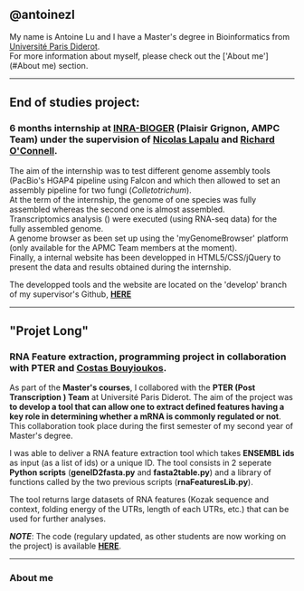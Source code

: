 ## @antoinezl

My name is Antoine Lu and I have a Master's degree in Bioinformatics from [Université Paris Diderot](https://formation.univ-paris-diderot.fr/formations/master-biologie-informatiquebioinformatique).  
For more information about myself, please check out the ['About me'](#About me) section.

---

## End of studies project:
### 6 months internship at [INRA-BIOGER](https://www6.versailles-grignon.inra.fr/bioger) (Plaisir Grignon, AMPC Team) under the supervision of [Nicolas Lapalu](https://github.com/nlapalu) and [Richard O'Connell](https://www.researchgate.net/profile/Richard_OConnell).

The aim of the internship was to test different genome assembly tools (PacBio's HGAP4 pipeline using Falcon and  which then allowed to set an assembly pipeline for two fungi (*Colletotrichum*).\
At the term of the internship, the genome of one species was fully assembled whereas the second one is almost assembled.  
Transcriptomics analysis () were executed (using RNA-seq data) for the fully assembled genome.  
A genome browser as been set up using the 'myGenomeBrowser' platform (only available for the APMC Team members at the moment).  
Finally, a internal website has been developped in HTML5/CSS/jQuery to present the data and results obtained during the internship.

The developped tools and the website are located on the 'develop' branch of my supervisor's Github, [**HERE**](https://github.com/nlapalu/BioinfobiogerWebGenome/tree/develop)

---

## "Projet Long"
### RNA Feature extraction, programming project in collaboration with PTER and [Costas Bouyioukos](https://github.com/cbouyio).

As part of the **Master's courses**, I collabored with the **PTER (Post Transcription ) Team** at Université Paris Diderot. The aim of the project was **to develop a tool that can allow one to extract defined features having a key role in determining whether a mRNA is commonly regulated or not**. This collaboration took place during the first semester of my second year of Master's degree. 

I was able to deliver a RNA feature extraction tool which takes **ENSEMBL ids** as input (as a list of ids) or a unique ID. The tool consists in 2 seperate **Python scripts** (**geneID2fasta.py** and **fasta2table.py**) and a library of functions called by the two previous scripts (**rnaFeaturesLib.py**).

The tool returns large datasets of RNA features (Kozak sequence and context, folding energy of the UTRs, length of each UTRs, etc.) that can be used for further analyses.

**_NOTE_**: The code (regulary updated, as other students are now working on the project) is available [**HERE**](https://github.com/parisepigenetics/rna_feat_ext/tree/develop_consolidation/mouse). 

---

### About me


